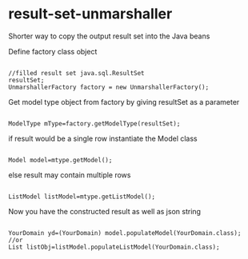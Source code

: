 result-set-unmarshaller
=======================

Shorter way to copy the output result set into the Java beans

<p>Define factory class object<br/>
<pre><code>
//filled result set java.sql.ResultSet 
resultSet; 
UnmarshallerFactory factory = new UnmarshallerFactory();
</code></pre>
Get model type object from factory by giving resultSet as a parameter
<pre><code>
ModelType mType=factory.getModelType(resultSet);
</code></pre>

if result would be a single row instantiate the Model class 
<pre><code>
Model model=mtype.getModel();
</code></pre>
else result may contain multiple rows 
<pre><code>
ListModel listModel=mtype.getListModel();
</code></pre>
Now you have the constructed result as well as  json string
<pre><code>
YourDomain yd=(YourDomain) model.populateModel(YourDomain.class);
//or
List<Object> listObj=listModel.populateListModel(YourDomain.class);
</code></pre>
</p>





